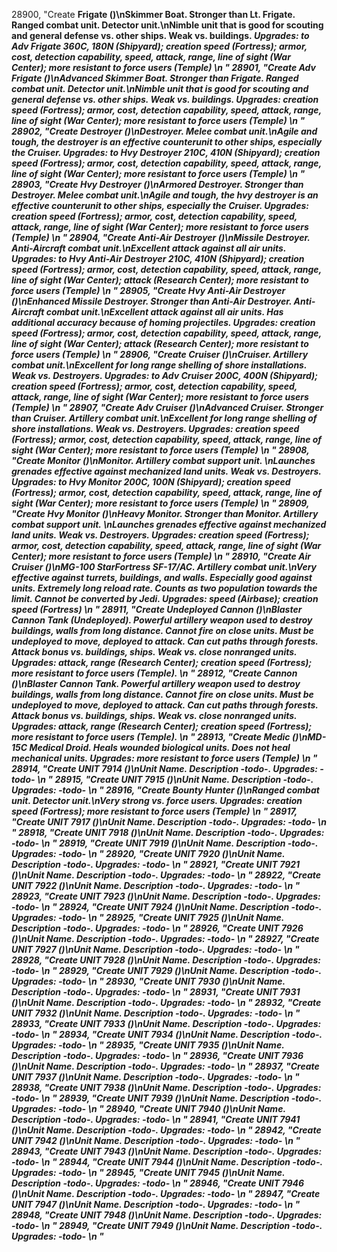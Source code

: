 ﻿28900, "Create <b>Frigate<b> (<cost>)\n<b>Skimmer Boat<b>. Stronger than Lt. Frigate. Ranged combat unit. Detector unit.\nNimble unit that is good for scouting and general defense vs. other ships.  Weak vs. buildings.<i> Upgrades: to Adv Frigate 360C, 180N (Shipyard); creation speed (Fortress); armor, cost, detection capability, speed, attack, range, line of sight (War Center); more resistant to force users (Temple)<i> \n<hp> <attack> <armor> <piercearmor> <range>"
28901, "Create <b>Adv Frigate<b> (<cost>)\n<b>Advanced Skimmer Boat<b>. Stronger than Frigate. Ranged combat unit. Detector unit.\nNimble unit that is good for scouting and general defense vs. other ships.  Weak vs. buildings.<i> Upgrades: creation speed (Fortress); armor, cost, detection capability, speed, attack, range, line of sight (War Center); more resistant to force users (Temple)<i> \n<hp> <attack> <armor> <piercearmor> <range>"
28902, "Create <b>Destroyer<b> (<cost>)\n<b>Destroyer<b>. Melee combat unit.\nAgile and tough, the destroyer is an effective counterunit to other ships, especially the Cruiser.<i> Upgrades: to Hvy Destroyer 210C, 410N (Shipyard); creation speed (Fortress); armor, cost, detection capability, speed, attack, range, line of sight (War Center); more resistant to force users (Temple)<i> \n<hp> <attack> <armor> <piercearmor> <range>"
28903, "Create <b>Hvy Destroyer<b> (<cost>)\n<b>Armored Destroyer<b>. Stronger than Destroyer. Melee combat unit.\nAgile and tough, the hvy destroyer is an effective counterunit to other ships, especially the Cruiser.<i> Upgrades: creation speed (Fortress); armor, cost, detection capability, speed, attack, range, line of sight (War Center); more resistant to force users (Temple)<i> \n<hp> <attack> <armor> <piercearmor> <range>"
28904, "Create <b>Anti-Air Destroyer<b> (<cost>)\n<b>Missile Destroyer<b>. Anti-Aircraft combat unit.\nExcellent attack against all air units.<i> Upgrades: to Hvy Anti-Air Destroyer 210C, 410N (Shipyard); creation speed (Fortress); armor, cost, detection capability, speed, attack, range, line of sight (War Center); attack (Research Center); more resistant to force users (Temple)<i> \n<hp> <attack> <armor> <piercearmor> <range>"
28905, "Create <b>Hvy Anti-Air Destroyer<b> (<cost>)\n<b>Enhanced Missile Destroyer<b>. Stronger than Anti-Air Destroyer. Anti-Aircraft combat unit.\nExcellent attack against all air units.  Has additional accuracy because of homing projectiles.<i> Upgrades: creation speed (Fortress); armor, cost, detection capability, speed, attack, range, line of sight (War Center); attack (Research Center); more resistant to force users (Temple)<i> \n<hp> <attack> <armor> <piercearmor> <range>"
28906, "Create <b>Cruiser<b> (<cost>)\n<b>Cruiser<b>. Artillery combat unit.\nExcellent for long range shelling of shore installations. Weak vs. Destroyers.<i> Upgrades: to Adv Cruiser 200C, 400N (Shipyard); creation speed (Fortress); armor, cost, detection capability, speed, attack, range, line of sight (War Center); more resistant to force users (Temple)<i> \n<hp> <attack> <armor> <piercearmor> <range>"
28907, "Create <b>Adv Cruiser<b> (<cost>)\n<b>Advanced Cruiser<b>. Stronger than Cruiser. Artillery combat unit.\nExcellent for long range shelling of shore installations. Weak vs. Destroyers.<i> Upgrades: creation speed (Fortress); armor, cost, detection capability, speed, attack, range, line of sight (War Center); more resistant to force users (Temple)<i> \n<hp> <attack> <armor> <piercearmor> <range>"
28908, "Create <b>Monitor<b> (<cost>)\n<b>Monitor<b>. Artillery combat support unit. \nLaunches grenades effective against mechanized land units. Weak vs. Destroyers.<i> Upgrades: to Hvy Monitor 200C, 100N (Shipyard); creation speed (Fortress); armor, cost, detection capability, speed, attack, range, line of sight (War Center); more resistant to force users (Temple)<i> \n<hp> <attack> <armor> <piercearmor> <range>"
28909, "Create <b>Hvy Monitor<b> (<cost>)\n<b>Heavy Monitor<b>. Stronger than Monitor. Artillery combat support unit. \nLaunches grenades effective against mechanized land units. Weak vs. Destroyers.<i> Upgrades: creation speed (Fortress); armor, cost, detection capability, speed, attack, range, line of sight (War Center); more resistant to force users (Temple)<i> \n<hp> <attack> <armor> <piercearmor> <range>"
28910, "Create <b>Air Cruiser<b> (<cost>)\n<b>MG-100 StarFortress SF-17/AC<b>. Artillery combat unit.\nVery effective against turrets, buildings, and walls. Especially good against units. Extremely long reload rate. Counts as two population towards the limit. Cannot be converted by Jedi.<i> Upgrades: speed (Airbase); creation speed (Fortress)<i> \n<hp> <attack> <armor> <piercearmor> <range>"
28911, "Create <b>Undeployed Cannon<b> (<cost>)\n<b>Blaster Cannon Tank (Undeployed)<b>. Powerful artillery weapon used to destroy buildings, walls from long distance. Cannot fire on close units. Must be undeployed to move, deployed to attack. Can cut paths through forests. Attack bonus vs. buildings, ships. Weak vs. close nonranged units. <i> Upgrades: attack, range (Research Center); creation speed (Fortress); more resistant to force users (Temple).<i> \n<hp> <attack> <armor> <piercearmor> <range>"
28912, "Create <b>Cannon<b> (<cost>)\n<b>Blaster Cannon Tank<b>. Powerful artillery weapon used to destroy buildings, walls from long distance. Cannot fire on close units. Must be undeployed to move, deployed to attack. Can cut paths through forests. Attack bonus vs. buildings, ships. Weak vs. close nonranged units. <i> Upgrades: attack, range (Research Center); creation speed (Fortress); more resistant to force users (Temple).<i> \n<hp> <attack> <armor> <piercearmor> <range>"
28913, "Create <b>Medic<b> (<cost>)\n<b>MD-15C Medical Droid<b>. Heals wounded biological units. Does not heal mechanical units.<i> Upgrades: more resistant to force users (Temple)<i> \n<hp> <attack> <armor> <piercearmor> <range>"
28914, "Create <b>UNIT 7914<b> (<cost>)\n<b>Unit Name<b>. Description -todo-.<i> Upgrades: -todo-<i> \n<hp> <attack> <armor> <piercearmor> <range>"
28915, "Create <b>UNIT 7915<b> (<cost>)\n<b>Unit Name<b>. Description -todo-.<i> Upgrades: -todo-<i> \n<hp> <attack> <armor> <piercearmor> <range>"
28916, "Create <b>Bounty Hunter<b> (<cost>)\nRanged combat unit. Detector unit.\nVery strong vs. force users.<i> Upgrades: creation speed (Fortress); more resistant to force users (Temple)<i> \n<hp> <attack> <armor> <piercearmor> <range>"
28917, "Create <b>UNIT 7917<b> (<cost>)\n<b>Unit Name<b>. Description -todo-.<i> Upgrades: -todo-<i> \n<hp> <attack> <armor> <piercearmor> <range>"
28918, "Create <b>UNIT 7918<b> (<cost>)\n<b>Unit Name<b>. Description -todo-.<i> Upgrades: -todo-<i> \n<hp> <attack> <armor> <piercearmor> <range>"
28919, "Create <b>UNIT 7919<b> (<cost>)\n<b>Unit Name<b>. Description -todo-.<i> Upgrades: -todo-<i> \n<hp> <attack> <armor> <piercearmor> <range>"
28920, "Create <b>UNIT 7920<b> (<cost>)\n<b>Unit Name<b>. Description -todo-.<i> Upgrades: -todo-<i> \n<hp> <attack> <armor> <piercearmor> <range>"
28921, "Create <b>UNIT 7921<b> (<cost>)\n<b>Unit Name<b>. Description -todo-.<i> Upgrades: -todo-<i> \n<hp> <attack> <armor> <piercearmor> <range>"
28922, "Create <b>UNIT 7922<b> (<cost>)\n<b>Unit Name<b>. Description -todo-.<i> Upgrades: -todo-<i> \n<hp> <attack> <armor> <piercearmor> <range>"
28923, "Create <b>UNIT 7923<b> (<cost>)\n<b>Unit Name<b>. Description -todo-.<i> Upgrades: -todo-<i> \n<hp> <attack> <armor> <piercearmor> <range>"
28924, "Create <b>UNIT 7924<b> (<cost>)\n<b>Unit Name<b>. Description -todo-.<i> Upgrades: -todo-<i> \n<hp> <attack> <armor> <piercearmor> <range>"
28925, "Create <b>UNIT 7925<b> (<cost>)\n<b>Unit Name<b>. Description -todo-.<i> Upgrades: -todo-<i> \n<hp> <attack> <armor> <piercearmor> <range>"
28926, "Create <b>UNIT 7926<b> (<cost>)\n<b>Unit Name<b>. Description -todo-.<i> Upgrades: -todo-<i> \n<hp> <attack> <armor> <piercearmor> <range>"
28927, "Create <b>UNIT 7927<b> (<cost>)\n<b>Unit Name<b>. Description -todo-.<i> Upgrades: -todo-<i> \n<hp> <attack> <armor> <piercearmor> <range>"
28928, "Create <b>UNIT 7928<b> (<cost>)\n<b>Unit Name<b>. Description -todo-.<i> Upgrades: -todo-<i> \n<hp> <attack> <armor> <piercearmor> <range>"
28929, "Create <b>UNIT 7929<b> (<cost>)\n<b>Unit Name<b>. Description -todo-.<i> Upgrades: -todo-<i> \n<hp> <attack> <armor> <piercearmor> <range>"
28930, "Create <b>UNIT 7930<b> (<cost>)\n<b>Unit Name<b>. Description -todo-.<i> Upgrades: -todo-<i> \n<hp> <attack> <armor> <piercearmor> <range>"
28931, "Create <b>UNIT 7931<b> (<cost>)\n<b>Unit Name<b>. Description -todo-.<i> Upgrades: -todo-<i> \n<hp> <attack> <armor> <piercearmor> <range>"
28932, "Create <b>UNIT 7932<b> (<cost>)\n<b>Unit Name<b>. Description -todo-.<i> Upgrades: -todo-<i> \n<hp> <attack> <armor> <piercearmor> <range>"
28933, "Create <b>UNIT 7933<b> (<cost>)\n<b>Unit Name<b>. Description -todo-.<i> Upgrades: -todo-<i> \n<hp> <attack> <armor> <piercearmor> <range>"
28934, "Create <b>UNIT 7934<b> (<cost>)\n<b>Unit Name<b>. Description -todo-.<i> Upgrades: -todo-<i> \n<hp> <attack> <armor> <piercearmor> <range>"
28935, "Create <b>UNIT 7935<b> (<cost>)\n<b>Unit Name<b>. Description -todo-.<i> Upgrades: -todo-<i> \n<hp> <attack> <armor> <piercearmor> <range>"
28936, "Create <b>UNIT 7936<b> (<cost>)\n<b>Unit Name<b>. Description -todo-.<i> Upgrades: -todo-<i> \n<hp> <attack> <armor> <piercearmor> <range>"
28937, "Create <b>UNIT 7937<b> (<cost>)\n<b>Unit Name<b>. Description -todo-.<i> Upgrades: -todo-<i> \n<hp> <attack> <armor> <piercearmor> <range>"
28938, "Create <b>UNIT 7938<b> (<cost>)\n<b>Unit Name<b>. Description -todo-.<i> Upgrades: -todo-<i> \n<hp> <attack> <armor> <piercearmor> <range>"
28939, "Create <b>UNIT 7939<b> (<cost>)\n<b>Unit Name<b>. Description -todo-.<i> Upgrades: -todo-<i> \n<hp> <attack> <armor> <piercearmor> <range>"
28940, "Create <b>UNIT 7940<b> (<cost>)\n<b>Unit Name<b>. Description -todo-.<i> Upgrades: -todo-<i> \n<hp> <attack> <armor> <piercearmor> <range>"
28941, "Create <b>UNIT 7941<b> (<cost>)\n<b>Unit Name<b>. Description -todo-.<i> Upgrades: -todo-<i> \n<hp> <attack> <armor> <piercearmor> <range>"
28942, "Create <b>UNIT 7942<b> (<cost>)\n<b>Unit Name<b>. Description -todo-.<i> Upgrades: -todo-<i> \n<hp> <attack> <armor> <piercearmor> <range>"
28943, "Create <b>UNIT 7943<b> (<cost>)\n<b>Unit Name<b>. Description -todo-.<i> Upgrades: -todo-<i> \n<hp> <attack> <armor> <piercearmor> <range>"
28944, "Create <b>UNIT 7944<b> (<cost>)\n<b>Unit Name<b>. Description -todo-.<i> Upgrades: -todo-<i> \n<hp> <attack> <armor> <piercearmor> <range>"
28945, "Create <b>UNIT 7945<b> (<cost>)\n<b>Unit Name<b>. Description -todo-.<i> Upgrades: -todo-<i> \n<hp> <attack> <armor> <piercearmor> <range>"
28946, "Create <b>UNIT 7946<b> (<cost>)\n<b>Unit Name<b>. Description -todo-.<i> Upgrades: -todo-<i> \n<hp> <attack> <armor> <piercearmor> <range>"
28947, "Create <b>UNIT 7947<b> (<cost>)\n<b>Unit Name<b>. Description -todo-.<i> Upgrades: -todo-<i> \n<hp> <attack> <armor> <piercearmor> <range>"
28948, "Create <b>UNIT 7948<b> (<cost>)\n<b>Unit Name<b>. Description -todo-.<i> Upgrades: -todo-<i> \n<hp> <attack> <armor> <piercearmor> <range>"
28949, "Create <b>UNIT 7949<b> (<cost>)\n<b>Unit Name<b>. Description -todo-.<i> Upgrades: -todo-<i> \n<hp> <attack> <armor> <piercearmor> <range>"
